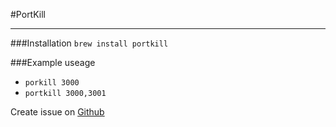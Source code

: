 #PortKill
___
###Installation
`brew install portkill`

###Example useage
* `porkill 3000`
* `portkill 3000,3001`

Create issue on [Github](https://github.com/devasghar/portkill/issues)